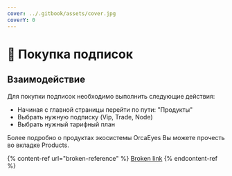 ```yaml
---
cover: ../.gitbook/assets/cover.jpg
coverY: 0
---
```


# 🛒 Покупка подписок

## Взаимодействие

Для покупки подписок необходимо выполнить следующие действия:

* Начиная с главной страницы перейти по пути: "Продукты"
* Выбрать нужную подписку (Vip, Trade, Node)
* Выбрать нужный тарифный план

Более подробно о продуктах экосистемы OrcaEyes Вы можете прочесть во вкладке Products.

{% content-ref url="broken-reference" %}
[Broken link](broken-reference)
{% endcontent-ref %}
